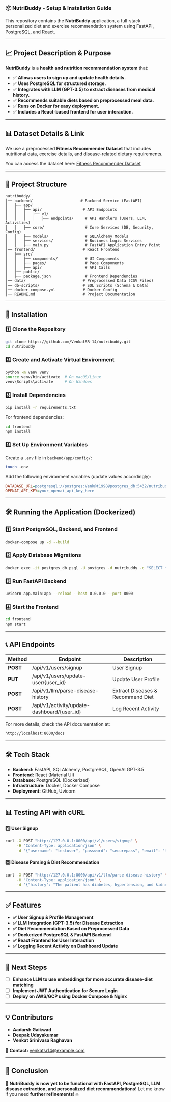 ### 📦 NutriBuddy - Setup & Installation Guide

This repository contains the **NutriBuddy** application, a full-stack personalized diet and exercise recommendation system using FastAPI, PostgreSQL, and React.

---

## 📈 Project Description & Purpose

**NutriBuddy** is a **health and nutrition recommendation system** that:

- ✅ **Allows users to sign up and update health details.**
- ✅ **Uses PostgreSQL for structured storage.**
- ✅ **Integrates with LLM (GPT-3.5) to extract diseases from medical history.**
- ✅ **Recommends suitable diets based on preprocessed meal data.**
- ✅ **Runs on Docker for easy deployment.**
- ✅ **Includes a React-based frontend for user interaction.**

---

## 📊 Dataset Details & Link

We use a preprocessed **Fitness Recommender Dataset** that includes nutritional data, exercise details, and disease-related dietary requirements.

You can access the dataset here: [Fitness Recommender Dataset](https://www.kaggle.com/datasets/venkyy123/fitness-recommender-dataset/data)

---

## 📂 Project Structure

```
nutribuddy/
│── backend/                     # Backend Service (FastAPI)
│   ├── app/
│   │   ├── api/                  # API Endpoints
│   │   │   ├── v1/
│   │   │   │   ├── endpoints/     # API Handlers (Users, LLM, Activities)
│   │   ├── core/                  # Core Services (DB, Security, Config)
│   │   ├── models/                # SQLAlchemy Models
│   │   ├── services/              # Business Logic Services
│   │   ├── main.py                # FastAPI Application Entry Point
│── frontend/                     # React Frontend
│   ├── src/
│   │   ├── components/            # UI Components
│   │   ├── pages/                 # Page Components
│   │   ├── api/                   # API Calls
│   ├── public/
│   ├── package.json               # Frontend Dependencies
│── data/                         # Preprocessed Data (CSV Files)
│── db-scripts/                   # SQL Scripts (Schema & Data)
│── docker-compose.yml            # Docker Config
│── README.md                     # Project Documentation
```

---

## 🚀 Installation

### 1️⃣ Clone the Repository

```sh
git clone https://github.com/VenkatSR-14/nutribuddy.git
cd nutribuddy
```

### 2️⃣ Create and Activate Virtual Environment

```sh
python -m venv venv
source venv/bin/activate  # On macOS/Linux
venv\Scripts\activate     # On Windows
```

### 3️⃣ Install Dependencies

```sh
pip install -r requirements.txt
```

For frontend dependencies:

```sh
cd frontend
npm install
```

### 4️⃣ Set Up Environment Variables

Create a `.env` file in `backend/app/config/`:

```sh
touch .env
```

Add the following environment variables (update values accordingly):

```ini
DATABASE_URL=postgresql://postgres:Venk@t1998@postgres_db:5432/nutribuddy
OPENAI_API_KEY=your_openai_api_key_here
```

---

## 🛠️ Running the Application (Dockerized)

### 1️⃣ Start PostgreSQL, Backend, and Frontend

```sh
docker-compose up -d --build
```

### 2️⃣ Apply Database Migrations

```sh
docker exec -it postgres_db psql -U postgres -d nutribuddy -c "SELECT * FROM users;"
```

### 3️⃣ Run FastAPI Backend

```sh
uvicorn app.main:app --reload --host 0.0.0.0 --port 8000
```

### 4️⃣ Start the Frontend

```sh
cd frontend
npm start
```

---

## 📞 API Endpoints

| Method   | Endpoint                                     | Description                       |
| -------- | -------------------------------------------- | --------------------------------- |
| **POST** | /api/v1/users/signup                         | User Signup                       |
| **PUT**  | /api/v1/users/update-user/{user\_id}         | Update User Profile               |
| **POST** | /api/v1/llm/parse-disease-history            | Extract Diseases & Recommend Diet |
| **POST** | /api/v1/activity/update-dashboard/{user\_id} | Log Recent Activity               |

For more details, check the API documentation at:

```sh
http://localhost:8000/docs
```

---

## 🛠️ Tech Stack

- **Backend:** FastAPI, SQLAlchemy, PostgreSQL, OpenAI GPT-3.5
- **Frontend:** React (Material UI)
- **Database:** PostgreSQL (Dockerized)
- **Infrastructure:** Docker, Docker Compose
- **Deployment:** GitHub, Uvicorn

---

## 📊 Testing API with cURL

#### 1️⃣ User Signup

```sh
curl -X POST "http://127.0.0.1:8000/api/v1/users/signup" \
     -H "Content-Type: application/json" \
     -d '{"username": "testuser", "password": "securepass", "email": "test@example.com", "veg_non": true, "height": 170, "weight": 70, "disease": "hypertension"}'
```

#### 2️⃣ Disease Parsing & Diet Recommendation

```sh
curl -X POST "http://127.0.0.1:8000/api/v1/llm/parse-disease-history" \
     -H "Content-Type: application/json" \
     -d '{"history": "The patient has diabetes, hypertension, and kidney disease."}'
```

---

## ✅ Features

- **✅ User Signup & Profile Management**
- **✅ LLM Integration (GPT-3.5) for Disease Extraction**
- **✅ Diet Recommendation Based on Preprocessed Data**
- **✅ Dockerized PostgreSQL & FastAPI Backend**
- **✅ React Frontend for User Interaction**
- **✅ Logging Recent Activity on Dashboard Update**

---

## 📝 Next Steps

- [ ] **Enhance LLM to use embeddings for more accurate disease-diet matching**
- [ ] **Implement JWT Authentication for Secure Login**
- [ ] **Deploy on AWS/GCP using Docker Compose & Nginx**

---

## 💡 Contributors

- **Aadarsh Gaikwad**
- **Deepak Udayakumar**
- **Venkat Srinivasa Raghavan**

💎 **Contact:** [venkatsr14@example.com](mailto:sraghavanvenkat@gmail.com)

---

## 🎯 Conclusion

🚀 **NutriBuddy is now yet to be functional with FastAPI, PostgreSQL, LLM disease extraction, and personalized diet recommendations!** Let me know if you need **further refinements**! 🔥

